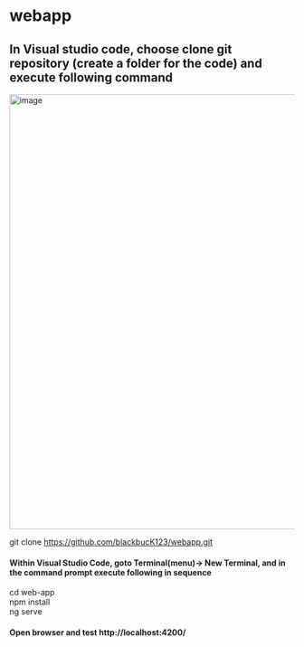 # webapp
## In Visual studio code, choose clone git repository (create a folder for the code) and execute following command
<img width="769" alt="image" src="https://github.com/blackbucK123/webapp/assets/151559609/86728acf-95b2-4df6-a677-fd429ebcff60">

git clone [<repo-link>](https://github.com/blackbucK123/webapp.git)https://github.com/blackbucK123/webapp.git <br />

#### Within Visual Studio Code, goto Terminal(menu)-> New Terminal, and in the command prompt execute following in sequence
cd web-app <br />
npm install <br />
ng serve <br />

#### Open browser and test http://localhost:4200/
